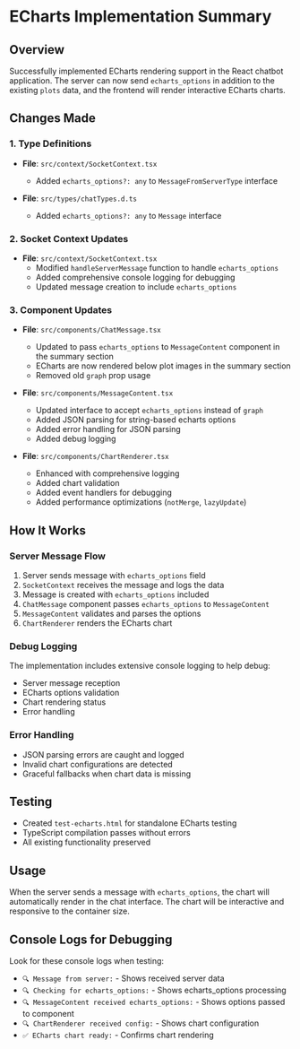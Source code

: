 # ECharts Implementation Summary

## Overview
Successfully implemented ECharts rendering support in the React chatbot application. The server can now send `echarts_options` in addition to the existing `plots` data, and the frontend will render interactive ECharts charts.

## Changes Made

### 1. Type Definitions
- **File**: `src/context/SocketContext.tsx`
  - Added `echarts_options?: any` to `MessageFromServerType` interface

- **File**: `src/types/chatTypes.d.ts`
  - Added `echarts_options?: any` to `Message` interface

### 2. Socket Context Updates
- **File**: `src/context/SocketContext.tsx`
  - Modified `handleServerMessage` function to handle `echarts_options`
  - Added comprehensive console logging for debugging
  - Updated message creation to include `echarts_options`

### 3. Component Updates
- **File**: `src/components/ChatMessage.tsx`
  - Updated to pass `echarts_options` to `MessageContent` component in the summary section
  - ECharts are now rendered below plot images in the summary section
  - Removed old `graph` prop usage

- **File**: `src/components/MessageContent.tsx`
  - Updated interface to accept `echarts_options` instead of `graph`
  - Added JSON parsing for string-based echarts options
  - Added error handling for JSON parsing
  - Added debug logging

- **File**: `src/components/ChartRenderer.tsx`
  - Enhanced with comprehensive logging
  - Added chart validation
  - Added event handlers for debugging
  - Added performance optimizations (`notMerge`, `lazyUpdate`)

## How It Works

### Server Message Flow
1. Server sends message with `echarts_options` field
2. `SocketContext` receives the message and logs the data
3. Message is created with `echarts_options` included
4. `ChatMessage` component passes `echarts_options` to `MessageContent`
5. `MessageContent` validates and parses the options
6. `ChartRenderer` renders the ECharts chart

### Debug Logging
The implementation includes extensive console logging to help debug:
- Server message reception
- ECharts options validation
- Chart rendering status
- Error handling

### Error Handling
- JSON parsing errors are caught and logged
- Invalid chart configurations are detected
- Graceful fallbacks when chart data is missing

## Testing
- Created `test-echarts.html` for standalone ECharts testing
- TypeScript compilation passes without errors
- All existing functionality preserved

## Usage
When the server sends a message with `echarts_options`, the chart will automatically render in the chat interface. The chart will be interactive and responsive to the container size.

## Console Logs for Debugging
Look for these console logs when testing:
- `🔍 Message from server:` - Shows received server data
- `🔍 Checking for echarts_options:` - Shows echarts_options processing
- `🔍 MessageContent received echarts_options:` - Shows options passed to component
- `🔍 ChartRenderer received config:` - Shows chart configuration
- `✅ ECharts chart ready:` - Confirms chart rendering


